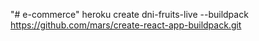 "# e-commerce" 
heroku create dni-fruits-live --buildpack https://github.com/mars/create-react-app-buildpack.git